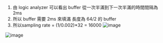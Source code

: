 1. 由 logic analyzer 可以看出 buffer 從一次半滿到下一次半滿的時間間隔為 2ms
2. 所以 buffer 需要 2ms 來填滿 長度為 64/2 的 buffer
3. 所以sampling rate = (1/0.002)*32 = 16000
   ![image](https://github.com/justhowww/stm-adc-dma/assets/73697339/4090e021-b25a-4705-9adc-709b51e43efd)
   
![image](https://github.com/justhowww/stm-adc-dma/assets/73697339/e14ac399-bc92-4d8f-974e-b8a07507a0c6)
